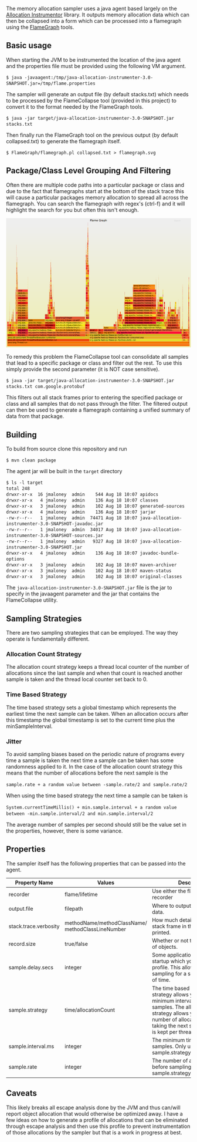 The memory allocation sampler uses a java agent based largely on the [Allocation Instrumentor](https://github.com/google/allocation-instrumenter) library. It outputs memory allocation data which can then be collapsed into a form which can be processed into a flamegraph using the [FlameGraph](https://github.com/brendangregg/FlameGraph) tools.

## Basic usage

When starting the JVM to be instrumented the location of the java agent and the properties file must be provided using the following VM argument.

```
$ java -javaagent:/tmp/java-allocation-instrumenter-3.0-SNAPSHOT.jar=/tmp/flame.properties
```

The sampler will generate an output file (by default stacks.txt) which needs to be processed by the FlameCollapse tool (provided in this project) to convert it to the format needed by the FlameGraph tools.

```
$ java -jar target/java-allocation-instrumenter-3.0-SNAPSHOT.jar stacks.txt
```

Then finally run the FlameGraph tool on the previous output (by default collapsed.txt) to generate the flamegraph itself.

```
$ FlameGraph/flamegraph.pl collapsed.txt > flamegraph.svg
```

## Package/Class Level Grouping And Filtering

Often there are multiple code paths into a particular package or class and due to the fact that flamegraphs start at the bottom of the stack trace this will cause a particular packages memory allocation to spread all across the flamegraph. You can search the flamegraph with regex's (ctrl-f) and it will highlight the search for you but often this isn't enough.

![flamegraph](examples/1201_1414.png)

To remedy this problem the FlameCollapse tool can consolidate all samples that lead to a specific package or class and filter out the rest. To use this simply provide the second parameter (it is NOT case sensitive).

```
$ java -jar target/java-allocation-instrumenter-3.0-SNAPSHOT.jar stacks.txt com.google.protobuf
```

This filters out all stack frames prior to entering the specified package or class and all samples that do not pass through the filter. The filtered output can then be used to generate a flamegraph containing a unified summary of data from that package.

## Building

To build from source clone this repository and run

```
$ mvn clean package
```

The agent jar will be built in the `target` directory

```
$ ls -l target
total 248
drwxr-xr-x  16 jmaloney  admin    544 Aug 18 10:07 apidocs
drwxr-xr-x   4 jmaloney  admin    136 Aug 18 10:07 classes
drwxr-xr-x   3 jmaloney  admin    102 Aug 18 10:07 generated-sources
drwxr-xr-x   4 jmaloney  admin    136 Aug 18 10:07 jarjar
-rw-r--r--   1 jmaloney  admin  74471 Aug 18 10:07 java-allocation-instrumenter-3.0-SNAPSHOT-javadoc.jar
-rw-r--r--   1 jmaloney  admin  34017 Aug 18 10:07 java-allocation-instrumenter-3.0-SNAPSHOT-sources.jar
-rw-r--r--   1 jmaloney  admin   9327 Aug 18 10:07 java-allocation-instrumenter-3.0-SNAPSHOT.jar
drwxr-xr-x   4 jmaloney  admin    136 Aug 18 10:07 javadoc-bundle-options
drwxr-xr-x   3 jmaloney  admin    102 Aug 18 10:07 maven-archiver
drwxr-xr-x   3 jmaloney  admin    102 Aug 18 10:07 maven-status
drwxr-xr-x   3 jmaloney  admin    102 Aug 18 10:07 original-classes
```

The `java-allocation-instrumenter-3.0-SNAPSHOT.jar` file is the jar to specify in the javaagent parameter and the jar that contains the FlameCollapse utility.

## Sampling Strategies

There are two sampling strategies that can be employed. The way they operate is fundamentally different.

### Allocation Count Strategy

The allocation count strategy keeps a thread local counter of the number of allocations since the last sample and when that count is reached another sample is taken and the thread local counter set back to 0.

### Time Based Strategy

The time based strategy sets a global timestamp which represents the earliest time the next sample can be taken. When an allocation occurs after this timestamp the global timestamp is set to the current time plus the minSampleInterval.

### Jitter

To avoid sampling biases based on the periodic nature of programs every time a sample is taken the next time a sample can be taken has some randomness applied to it. In the case of the allocation count strategy this means that the number of allocations before the next sample is the 

`sample.rate + a random value between -sample.rate/2 and sample.rate/2`

When using the time based strategy the next time a sample can be taken is 

`System.currentTimeMillis() + min.sample.interval + a random value between -min.sample.interval/2 and min.sample.interval/2`

The average number of samples per second should still be the value set in the properties, however, there is some variance.

## Properties

The sampler itself has the following properties that can be passed into the agent.

Property Name | Values | Description
--- | --- | ---
recorder | flame/lifetime | Use either the flame of lifetime recorder
output.file | filepath | Where to output the sampling data.
stack.trace.verbosity | methodName/methodClassName/ methodClassLineNumber | How much detail about each stack frame in the sample is printed.
record.size | true/false | Whether or not to estimate size of objects.
sample.delay.secs | integer | Some applications have a long startup which you do not want to profile. This allows you delay all sampling for a specified amount of time.
sample.strategy | time/allocationCount |  The time based sampling strategy allows you to specify the minimum interval in between samples. The allocationCount strategy allows you to specify the number of allocations before taking the next sample (a count is kept per thread).
 sample.interval.ms | integer | The minimum time between samples. Only used when sample.strategy=time.
 sample.rate | integer | The number of allocations to wait before sampling. Only used when sample.strategy=allocationCount.
 
## Caveats
 
This likely breaks all escape analysis done by the JVM and thus can/will report object allocation that would otherwise be optimized away. I have a few ideas on how to generate a profile of allocations that can be eliminated through escape analysis and then use this profile to prevent instrumentation of those allocations by the sampler but that is a work in progress at best.